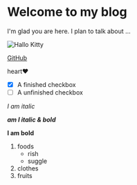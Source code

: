 # Welcome to my blog

I'm glad you are here. I plan to talk about ...

![Hallo Kitty](https://pmcdeadline2.files.wordpress.com/2015/07/imgres.png?w=266)

[GitHub](https://github.com)

heart:heart:

- [x] A finished checkbox
- [ ] A unfinished checkbox

*I am italic*

***am I italic & bold***

__I am bold__

1. foods
    - rish
    - suggle
2. clothes
3. fruits

